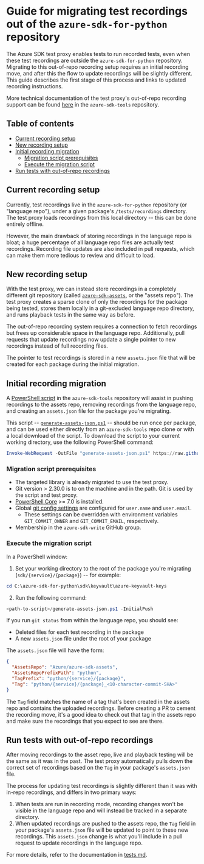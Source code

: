 # Guide for migrating test recordings out of the `azure-sdk-for-python` repository

The Azure SDK test proxy enables tests to run recorded tests, even when these test recordings are outside the
`azure-sdk-for-python` repository. Migrating to this out-of-repo recording setup requires an initial recording move,
and after this the flow to update recordings will be slightly different. This guide describes the first stage of this
process and links to updated recording instructions.

More technical documentation of the test proxy's out-of-repo recording support can be found [here][detailed_docs] in
the `azure-sdk-tools` repository.

## Table of contents

- [Current recording setup](#current-recording-setup)
- [New recording setup](#new-recording-setup)
- [Initial recording migration](#initial-recording-migration)
  - [Migration script prerequisites](#migration-script-prerequisites)
  - [Execute the migration script](#execute-the-migration-script)
- [Run tests with out-of-repo recordings](#run-tests-with-out-of-repo-recordings)

## Current recording setup

Currently, test recordings live in the `azure-sdk-for-python` repository (or "language repo"), under a given package's
`/tests/recordings` directory. The test proxy loads recordings from this local directory -- this can be done entirely
offline.

However, the main drawback of storing recordings in the language repo is bloat; a huge percentage of all language repo
files are actually test recordings. Recording file updates are also included in pull requests, which can make them more
tedious to review and difficult to load.

## New recording setup

With the test proxy, we can instead store recordings in a completely different git repository (called
[`azure-sdk-assets`][azure_sdk_assets], or the "assets repo"). The test proxy creates a sparse clone of only the
recordings for the package being tested, stores them locally in a git-excluded language repo directory, and runs
playback tests in the same way as before.

The out-of-repo recording system requires a connection to fetch recordings but frees up considerable space in the
language repo. Additionally, pull requests that update recordings now update a single pointer to new recordings instead
of full recording files.

The pointer to test recordings is stored in a new `assets.json` file that will be created for each package during the
initial migration.

## Initial recording migration

A [PowerShell script][transition_script] in the `azure-sdk-tools` repository will assist in pushing recordings to the
assets repo, removing recordings from the language repo, and creating an `assets.json` file for the package you're
migrating.

This script -- [`generate-assets-json.ps1`][generate_assets_json] -- should be run once per package, and can be used
either directly from an `azure-sdk-tools` repo clone or with a local download of the script. To download the script to
your current working directory, use the following PowerShell command:

```PowerShell
Invoke-WebRequest -OutFile "generate-assets-json.ps1" https://raw.githubusercontent.com/Azure/azure-sdk-for-python/main/eng/common/testproxy/transition-scripts/generate-assets-json.ps1
```

### Migration script prerequisites

- The targeted library is already migrated to use the test proxy.
- Git version > 2.30.0 is to on the machine and in the path. Git is used by the script and test proxy.
- [PowerShell Core][powershell] >= 7.0 is installed.
- Global [git config settings][git_setup] are configured for `user.name` and `user.email`.
  - These settings can be overridden with environment variables `GIT_COMMIT_OWNER` and `GIT_COMMIT_EMAIL`, respectively.
- Membership in the `azure-sdk-write` GitHub group.

### Execute the migration script

In a PowerShell window:

1. Set your working directory to the root of the package you're migrating (`sdk/{service}/{package}`) -- for example:

```PowerShell
cd C:\azure-sdk-for-python\sdk\keyvault\azure-keyvault-keys
```

2. Run the following command:

```PowerShell
<path-to-script>/generate-assets-json.ps1 -InitialPush
```

If you run `git status` from within the language repo, you should see:

- Deleted files for each test recording in the package
- A new `assets.json` file under the root of your package

The `assets.json` file will have the form:

```json
{
  "AssetsRepo": "Azure/azure-sdk-assets",
  "AssetsRepoPrefixPath": "python",
  "TagPrefix": "python/{service}/{package}",
  "Tag": "python/{service}/{package}_<10-character-commit-SHA>"
}
```

The `Tag` field matches the name of a tag that's been created in the assets repo and contains the uploaded recordings.
Before creating a PR to cement the recording move, it's a good idea to check out that tag in the assets repo and make
sure the recordings that you expect to see are there.

## Run tests with out-of-repo recordings

After moving recordings to the asset repo, live and playback testing will be the same as it was in the past. The test
proxy automatically pulls down the correct set of recordings based on the `Tag` in your package's `assets.json` file.

The process for updating test recordings is slightly different than it was with in-repo recordings, and differs in two
primary ways:

1. When tests are run in recording mode, recording changes won't be visible in the language repo and will instead be
   tracked in a separate directory.
2. When updated recordings are pushed to the assets repo, the `Tag` field in your package's `assets.json` file will be
   updated to point to these new recordings. This `assets.json` change is what you'll include in a pull request to update
   recordings in the language repo.

For more details, refer to the documentation in [tests.md][recording_updates].

[azure_sdk_assets]: https://github.com/Azure/azure-sdk-assets
[detailed_docs]: https://github.com/Azure/azure-sdk-tools/blob/main/tools/test-proxy/documentation/asset-sync/README.md
[generate_assets_json]: https://github.com/Azure/azure-sdk-for-python/blob/main/eng/common/testproxy/transition-scripts/generate-assets-json.ps1
[git_setup]: https://git-scm.com/book/en/v2/Getting-Started-First-Time-Git-Setup
[powershell]: https://learn.microsoft.com/powershell/scripting/install/installing-powershell?view=powershell-latest
[recording_updates]: https://github.com/Azure/azure-sdk-for-python/blob/main/doc/dev/tests.md#update-test-recordings
[transition_script]: https://github.com/Azure/azure-sdk-for-python/tree/main/eng/common/testproxy/transition-scripts
